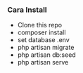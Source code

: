 ### Cara Install

- Clone this repo
- composer install
- set database .env
- php artisan migrate
- php artisan db:seed
- php artisan serve